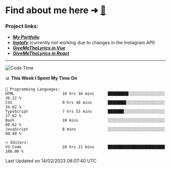 # Find about me here ➜ [🧑](https://pauabella.dev)

### Project links:
- ***[My Portfolio](https://pauabella.dev)***
- ***[Instafy](https://instafy.me)*** (currently not working due to changes in the Instagram API)
- ***[GiveMeTheLyrics in Vue](https://lyrics.pauabella.dev)***
- ***[GiveMeTheLyrics in React](https://pauabella.dev/GiveMeTheLyrics)***

---
<!--START_SECTION:waka-->
![Code Time](http://img.shields.io/badge/Code%20Time-1%2C887%20hrs%2035%20mins-blue)

📊 **This Week I Spent My Time On** 

```text
💬 Programming Languages: 
HTML                     10 hrs 16 mins      █████████░░░░░░░░░░░░░░░░   36.22 % 
CSS                      9 hrs 48 mins       ████████░░░░░░░░░░░░░░░░░   34.62 % 
TypeScript               7 hrs 53 mins       ███████░░░░░░░░░░░░░░░░░░   27.82 % 
Bash                     10 mins             ░░░░░░░░░░░░░░░░░░░░░░░░░   00.62 % 
JavaScript               8 mins              ░░░░░░░░░░░░░░░░░░░░░░░░░   00.49 % 

🔥 Editors: 
VS Code                  28 hrs 21 mins      █████████████████████████   100.00 % 

```


 Last Updated on 14/02/2023 08:07:40 UTC
<!--END_SECTION:waka-->
